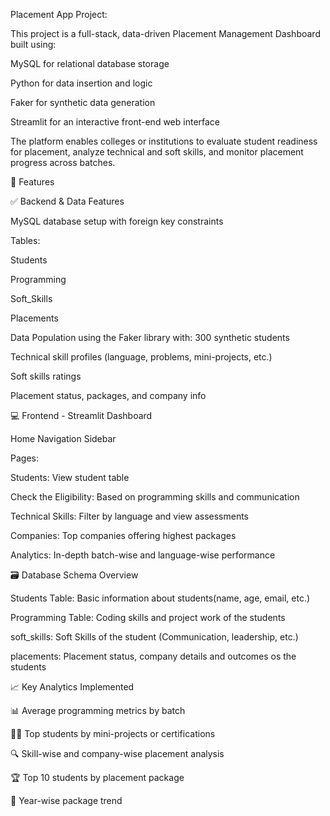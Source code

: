 Placement App Project:

This project is a full-stack, data-driven Placement Management Dashboard built using:

MySQL for relational database storage

Python for data insertion and logic

Faker for synthetic data generation

Streamlit for an interactive front-end web interface

The platform enables colleges or institutions to evaluate student readiness for placement, analyze technical and soft skills, and monitor placement progress across batches.

📁 Features

✅ Backend & Data Features

MySQL database setup with foreign key constraints

Tables:

Students

Programming

Soft_Skills

Placements

Data Population using the Faker library with: 300 synthetic students

Technical skill profiles (language, problems, mini-projects, etc.)

Soft skills ratings

Placement status, packages, and company info

💻 Frontend - Streamlit Dashboard

Home Navigation Sidebar

Pages:

Students: View student table

Check the Eligibility: Based on programming skills and communication

Technical Skills: Filter by language and view assessments

Companies: Top companies offering highest packages

Analytics: In-depth batch-wise and language-wise performance


🗃️ Database Schema Overview

Students Table: Basic information about students(name, age, email, etc.)

Programming Table: Coding skills and project work of the students

soft_skills: Soft Skills of the student (Communication, leadership, etc.)

placements: Placement status, company details and outcomes os the students

📈 Key Analytics Implemented

📊 Average programming metrics by batch

👨‍💻 Top students by mini-projects or certifications

🔍 Skill-wise and company-wise placement analysis

🏆 Top 10 students by placement package

📅 Year-wise package trend
